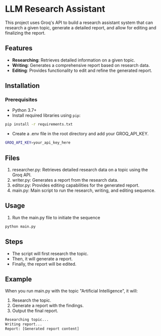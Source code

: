 # LLM Research Assistant

This project uses Groq's API to build a research assistant system that can research a given topic, generate a detailed report, and allow for editing and finalizing the report.

## Features

- **Researching**: Retrieves detailed information on a given topic.
- **Writing**: Generates a comprehensive report based on research data.
- **Editing**: Provides functionality to edit and refine the generated report.

## Installation

### Prerequisites

- Python 3.7+
- Install required libraries using `pip`:
```bash
pip install -r requirements.txt
```
- Create a .env file in the root directory and add your GROQ_API_KEY.
```bash
GROQ_API_KEY=your_api_key_here
```
## Files
1.	researcher.py: Retrieves detailed research data on a topic using the Groq API.
2.	writer.py: Generates a report from the research data.
3.	editor.py: Provides editing capabilities for the generated report.
4.	main.py: Main script to run the research, writing, and editing sequence.

## Usage 
1. Run the main.py file to initiate the sequence
```bash
python main.py
```
## Steps
- The script will first research the topic.
- Then, it will generate a report.
- Finally, the report will be edited.

## Example
When you run main.py with the topic "Artificial Intelligence", it will:
1.	Research the topic.
2.	Generate a report with the findings.
3.	Output the final report.

 ```bash
Researching topic...
Writing report...
Report: [Generated report content]
```



